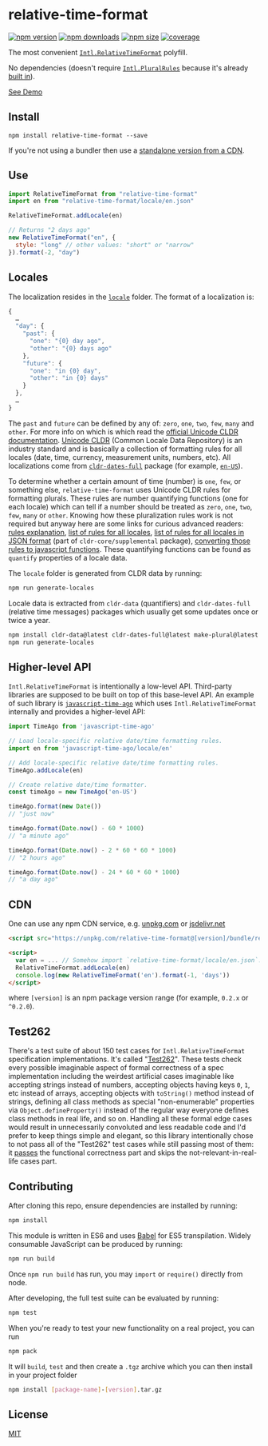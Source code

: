 # relative-time-format

[![npm version](https://img.shields.io/npm/v/relative-time-format.svg?style=flat-square)](https://www.npmjs.com/package/relative-time-format)
[![npm downloads](https://img.shields.io/npm/dm/relative-time-format.svg?style=flat-square)](https://www.npmjs.com/package/relative-time-format)
[![npm size](https://img.shields.io/bundlephobia/minzip/relative-time-format.svg?label=size)](https://www.npmjs.com/package/relative-time-format)
[![coverage](https://img.shields.io/coveralls/catamphetamine/relative-time-format/master.svg?style=flat-square)](https://coveralls.io/r/catamphetamine/relative-time-format?branch=master)

The most convenient [`Intl.RelativeTimeFormat`](https://developer.mozilla.org/en-US/docs/Web/JavaScript/Reference/Global_Objects/RelativeTimeFormat) polyfill.

No dependencies (doesn't require [`Intl.PluralRules`](https://developer.mozilla.org/en-US/docs/Web/JavaScript/Reference/Global_Objects/PluralRules) because it's already [built in](https://github.com/catamphetamine/relative-time-format/blob/master/source/PluralRuleFunctions.js)).

[See Demo](https://catamphetamine.github.io/relative-time-format/)

## Install

```
npm install relative-time-format --save
```

If you're not using a bundler then use a [standalone version from a CDN](#cdn).

## Use

```js
import RelativeTimeFormat from "relative-time-format"
import en from "relative-time-format/locale/en.json"

RelativeTimeFormat.addLocale(en)

// Returns "2 days ago"
new RelativeTimeFormat("en", {
  style: "long" // other values: "short" or "narrow"
}).format(-2, "day")
```

## Locales

The localization resides in the [`locale`](https://github.com/catamphetamine/relative-time-format/tree/master/locale) folder. The format of a localization is:

```js
{
  …
  "day": {
    "past": {
      "one": "{0} day ago",
      "other": "{0} days ago"
    },
    "future": {
      "one": "in {0} day",
      "other": "in {0} days"
    }
  },
  …
}
```

The `past` and `future` can be defined by any of: `zero`, `one`, `two`, `few`, `many` and `other`. For more info on which is which read the [official Unicode CLDR documentation](http://cldr.unicode.org/index/cldr-spec/plural-rules). [Unicode CLDR](http://cldr.unicode.org/) (Common Locale Data Repository) is an industry standard and is basically a collection of formatting rules for all locales (date, time, currency, measurement units, numbers, etc). All localizations come from [`cldr-dates-full`](https://github.com/unicode-cldr/cldr-dates-full) package (for example, [`en-US`](https://github.com/unicode-cldr/cldr-dates-full/blob/master/main/en-US-POSIX/dateFields.json)).

To determine whether a certain amount of time (number) is `one`, `few`, or something else, `relative-time-format` uses Unicode CLDR rules for formatting plurals. These rules are number quantifying functions (one for each locale) which can tell if a number should be treated as `zero`, `one`, `two`, `few`, `many` or `other`. Knowing how these pluralization rules work is not required but anyway here are some links for curious advanced readers: [rules explanation](http://cldr.unicode.org/index/cldr-spec/plural-rules), [list of rules for all locales](http://www.unicode.org/cldr/charts/latest/supplemental/language_plural_rules.html), [list of rules for all locales in JSON format](https://github.com/unicode-cldr/cldr-core/blob/master/supplemental/plurals.json) (part of `cldr-core/supplemental` package), [converting those rules to javascript functions](https://github.com/eemeli/make-plural). These quantifying functions can be found as `quantify` properties of a locale data.

The `locale` folder is generated from CLDR data by running:

```sh
npm run generate-locales
```

Locale data is extracted from `cldr-data` (quantifiers) and `cldr-dates-full` (relative time messages) packages which usually get some updates once or twice a year.

```sh
npm install cldr-data@latest cldr-dates-full@latest make-plural@latest --save-dev
npm run generate-locales
```

## Higher-level API

`Intl.RelativeTimeFormat` is intentionally a low-level API. Third-party libraries are supposed to be built on top of this base-level API. An example of such library is [`javascript-time-ago`](https://github.com/catamphetamine/javascript-time-ago/) which uses `Intl.RelativeTimeFormat` internally and provides a higher-level API:

```js
import TimeAgo from 'javascript-time-ago'

// Load locale-specific relative date/time formatting rules.
import en from 'javascript-time-ago/locale/en'

// Add locale-specific relative date/time formatting rules.
TimeAgo.addLocale(en)

// Create relative date/time formatter.
const timeAgo = new TimeAgo('en-US')

timeAgo.format(new Date())
// "just now"

timeAgo.format(Date.now() - 60 * 1000)
// "a minute ago"

timeAgo.format(Date.now() - 2 * 60 * 60 * 1000)
// "2 hours ago"

timeAgo.format(Date.now() - 24 * 60 * 60 * 1000)
// "a day ago"
```

## CDN

One can use any npm CDN service, e.g. [unpkg.com](https://unpkg.com) or [jsdelivr.net](https://jsdelivr.net)

```html
<script src="https://unpkg.com/relative-time-format@[version]/bundle/relative-time-format.js"></script>

<script>
  var en = ... // Somehow import `relative-time-format/locale/en.json`.
  RelativeTimeFormat.addLocale(en)
  console.log(new RelativeTimeFormat('en').format(-1, 'days'))
</script>
```

where `[version]` is an npm package version range (for example, `0.2.x` or `^0.2.0`).

## Test262

There's a test suite of about 150 test cases for `Intl.RelativeTimeFormat` specification implementations. It's called "[Test262](https://github.com/tc39/test262/blob/master/test/intl402/RelativeTimeFormat/)". These tests check every possible imaginable aspect of formal correctness of a spec implementation including the weirdest artificial cases imaginable like accepting strings instead of numbers, accepting objects having keys `0`, `1`, etc instead of arrays, accepting objects with `toString()` method instead of strings, defining all class methods as special "non-enumerable" properties via `Object.defineProperty()` instead of the regular way everyone defines class methods in real life, and so on. Handling all these formal edge cases would result in unnecessarily convoluted and less readable code and I'd prefer to keep things simple and elegant, so this library intentionally chose to not pass all of the "Test262" test cases while still passing most of them: it [passes](https://github.com/catamphetamine/Intl.RelativeTimeFormat-test262) the functional correctness part and skips the not-relevant-in-real-life cases part.

## Contributing

After cloning this repo, ensure dependencies are installed by running:

```sh
npm install
```

This module is written in ES6 and uses [Babel](http://babeljs.io/) for ES5
transpilation. Widely consumable JavaScript can be produced by running:

```sh
npm run build
```

Once `npm run build` has run, you may `import` or `require()` directly from
node.

After developing, the full test suite can be evaluated by running:

```sh
npm test
```

When you're ready to test your new functionality on a real project, you can run

```sh
npm pack
```

It will `build`, `test` and then create a `.tgz` archive which you can then install in your project folder

```sh
npm install [package-name]-[version].tar.gz
```

## License

[MIT](LICENSE)